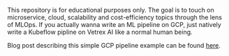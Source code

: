 This repository is for educational purposes only. The goal is to touch on microservice, cloud, scalability and cost-efficiency topics through the lens of MLOps.
If you actually wanna write an ML pipeline on GCP, just natively write a Kubeflow pipline on Vetrex AI like a normal human being.

Blog post describing this simple GCP pipeline example can be found [here](https://thediscomole.github.io/portfolio/machine-learning-pipeline/).
